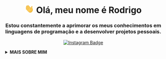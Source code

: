 <h1 align="center">
  <img src="https://raw.githubusercontent.com/rodriaum/rodriaum/master/assets/wave.gif" width="30px" alt="Wave"> 
  Olá, meu nome é Rodrigo
</h1>

<h3 align="center">
  Estou constantemente a aprimorar os meus conhecimentos em linguagens de programação e a desenvolver projetos pessoais.
</h3>

<p align="center">
  <!-- Instagram -->
  <a href="https://instagram.com/rodriaum/" target="_blank">
    <img src="https://img.shields.io/badge/-rodriaum-E1306C?style=for-the-badge&logo=Instagram&logoColor=white" alt="Instagram Badge">
  </a>
</p>

<details>
  <summary><strong>MAIS SOBRE MIM</strong></summary>

<p align="center">
  <span>
    <img src="https://github-readme-stats.vercel.app/api?username=rodriaum&show_icons=true&theme=ocean_dark&hide_border=true&line_height=25" alt="Rodrigo Ferreira's GitHub Stats">
    <a href="https://discord.com/users/1065788770739294289" target="_blank">
      <img src="https://lanyard.cnrad.dev/api/1065788770739294289?theme=dark&bg=151a28&borderRadius=&showDisplayName=false" alt="Discord Presence">
    </a>
  </span>
</p>

  ## 🛠 Habilidades

  <h4 align="center">Dominando</h4>

  <p align="center">
    <img src="https://img.shields.io/badge/C%23-239120?style=for-the-badge&logo=c-sharp&logoColor=white" alt="C#">
    <img src="https://img.shields.io/badge/Java-ED8B00?style=for-the-badge&logo=java&logoColor=white" alt="Java">
  </p>

  <h4 align="center">Aprendendo</h4>

  <p align="center">
    <img src="https://img.shields.io/badge/MySQL-4479A1?style=for-the-badge&logo=mysql&logoColor=white" alt="MySQL">
    <img src="https://img.shields.io/badge/MongoDB-4EA94B?style=for-the-badge&logo=mongodb&logoColor=white" alt="MongoDB">
    <img src="https://img.shields.io/badge/Redis-DC382D?style=for-the-badge&logo=redis&logoColor=white" alt="Redis">
    <img src="https://img.shields.io/badge/python-3670A0?style=for-the-badge&logo=python&logoColor=white" alt="Python">
    <img src="https://img.shields.io/badge/go-00ADD8?style=for-the-badge&logo=go&logoColor=white" alt="Go (Golang)">
  </p>

  <p align="center">
    <img src="https://media.giphy.com/media/RhwkGhrlj3NVSOxWSN/giphy.gif" height="30" alt="Hello Gif"> 
    <em>
      <b>Visite o meu perfil 
        <a href="https://gitprofilee.netlify.app/user?id=rodriaum" target="_blank"><strong>aqui!</strong></a> 
        Fique à vontade para explorá-lo. 😉
      </b>
    </em>
  </p>
</details>
